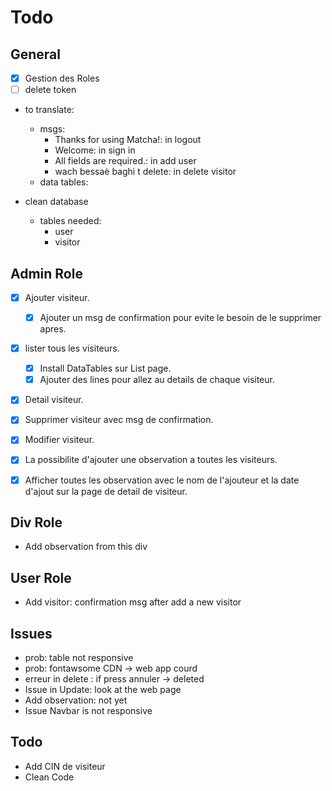 # Todo

## General
- [x] Gestion des Roles
- [ ] delete token
- to translate:
    - msgs: 
        - Thanks for using Matcha!: in logout
        - Welcome: in sign in
        - All fields are required.: in  add user
        - wach bessaè baghi t delete: in delete visitor
    - data tables:

- clean database
    - tables needed:
        - user
        - visitor

## Admin Role
- [x] Ajouter visiteur.
    - [x] Ajouter un msg de confirmation pour evite le besoin de le supprimer apres.
- [x] lister tous les visiteurs.
    - [x] Install DataTables sur List page.
    - [x] Ajouter des lines pour allez au details de chaque visiteur.
- [x] Detail visiteur.
- [x] Supprimer visiteur avec msg de confirmation.
- [x] Modifier visiteur.
- [x] La possibilite d'ajouter une observation a toutes les visiteurs.
- [x] Afficher toutes les observation avec le nom de l'ajouteur et la date d'ajout sur la page de detail de visiteur.


## Div Role
- Add observation from this div

## User Role
- Add visitor: confirmation msg after add a new visitor

## Issues 
- prob: table not responsive
- prob: fontawsome CDN -> web app courd
- erreur in delete : if press annuler -> deleted
- Issue in Update: look at the web page
- Add observation: not yet
- Issue Navbar is not responsive

## Todo
- Add CIN de visiteur
- Clean Code
